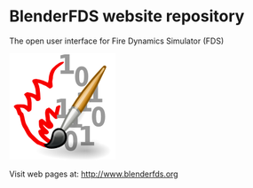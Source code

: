 # BlenderFDS website repository
The open user interface for Fire Dynamics Simulator (FDS)

![BlenderFDS logo](images/blenderfds_192.png)

Visit web pages at: http://www.blenderfds.org
